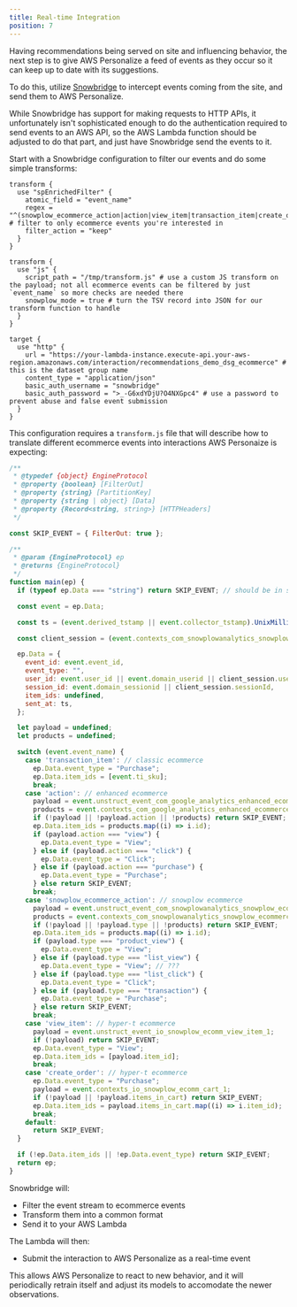 ```yaml
---
title: Real-time Integration
position: 7
---
```


Having recommendations being served on site and influencing behavior, the next step is to give AWS Personalize a feed of events as they occur so it can keep up to date with its suggestions.

To do this, utilize [Snowbridge](/docs/api-reference/snowbridge) to intercept events coming from the site, and send them to AWS Personalize.

While Snowbridge has support for making requests to HTTP APIs, it unfortunately isn't sophisticated enough to do the authentication required to send events to an AWS API, so the AWS Lambda function should be adjusted to do that part, and just have Snowbridge send the events to it.

Start with a Snowbridge configuration to filter our events and do some simple transforms:

```hcl
transform {
  use "spEnrichedFilter" {
    atomic_field = "event_name"
    regex = "^(snowplow_ecommerce_action|action|view_item|transaction_item|create_order)$" # filter to only ecommerce events you're interested in
    filter_action = "keep"
  }
}

transform {
  use "js" {
    script_path = "/tmp/transform.js" # use a custom JS transform on the payload; not all ecommerce events can be filtered by just `event_name` so more checks are needed there
    snowplow_mode = true # turn the TSV record into JSON for our transform function to handle
  }
}

target {
  use "http" {
    url = "https://your-lambda-instance.execute-api.your-aws-region.amazonaws.com/interaction/recommendations_demo_dsg_ecommerce" # this is the dataset group name
    content_type = "application/json"
    basic_auth_username = "snowbridge"
    basic_auth_password = ">_-G6xdYDjU?O4NXGpc4" # use a password to prevent abuse and false event submission
  }
}
```

This configuration requires a `transform.js` file that will describe how to translate different ecommerce events into interactions AWS Personaize is expecting:

```js
/**
 * @typedef {object} EngineProtocol
 * @property {boolean} [FilterOut]
 * @property {string} [PartitionKey]
 * @property {string | object} [Data]
 * @property {Record<string, string>} [HTTPHeaders]
 */

const SKIP_EVENT = { FilterOut: true };

/**
 * @param {EngineProtocol} ep
 * @returns {EngineProtocol}
 */
function main(ep) {
  if (typeof ep.Data === "string") return SKIP_EVENT; // should be in snowplow_mode

  const event = ep.Data;

  const ts = (event.derived_tstamp || event.collector_tstamp).UnixMilli();

  const client_session = (event.contexts_com_snowplowanalytics_snowplow_client_session_1 || [])[0] || {};

  ep.Data = {
    event_id: event.event_id,
    event_type: "",
    user_id: event.user_id || event.domain_userid || client_session.userId,
    session_id: event.domain_sessionid || client_session.sessionId,
    item_ids: undefined,
    sent_at: ts,
  };

  let payload = undefined;
  let products = undefined;

  switch (event.event_name) {
    case 'transaction_item': // classic ecommerce
      ep.Data.event_type = "Purchase";
      ep.Data.item_ids = [event.ti_sku];
      break;
    case 'action': // enhanced ecommerce
      payload = event.unstruct_event_com_google_analytics_enhanced_ecommerce_action_1;
      products = event.contexts_com_google_analytics_enhanced_ecommerce_product_1;
      if (!payload || !payload.action || !products) return SKIP_EVENT;
      ep.Data.item_ids = products.map((i) => i.id);
      if (payload.action === "view") {
        ep.Data.event_type = "View";
      } else if (payload.action === "click") {
        ep.Data.event_type = "Click";
      } else if (payload.action === "purchase") {
        ep.Data.event_type = "Purchase";
      } else return SKIP_EVENT;
      break;
    case 'snowplow_ecommerce_action': // snowplow ecommerce
      payload = event.unstruct_event_com_snowplowanalytics_snowplow_ecommerce_snowplow_ecommerce_action_1;
      products = event.contexts_com_snowplowanalytics_snowplow_ecommerce_product_1;
      if (!payload || !payload.type || !products) return SKIP_EVENT;
      ep.Data.item_ids = products.map((i) => i.id);
      if (payload.type === "product_view") {
        ep.Data.event_type = "View";
      } else if (payload.type === "list_view") {
        ep.Data.event_type = "View"; // ???
      } else if (payload.type === "list_click") {
        ep.Data.event_type = "Click";
      } else if (payload.type === "transaction") {
        ep.Data.event_type = "Purchase";
      } else return SKIP_EVENT;
      break;
    case 'view_item': // hyper-t ecommerce
      payload = event.unstruct_event_io_snowplow_ecomm_view_item_1;
      if (!payload) return SKIP_EVENT;
      ep.Data.event_type = "View";
      ep.Data.item_ids = [payload.item_id];
      break;
    case 'create_order': // hyper-t ecommerce
      ep.Data.event_type = "Purchase";
      payload = event.contexts_io_snowplow_ecomm_cart_1;
      if (!payload || !payload.items_in_cart) return SKIP_EVENT;
      ep.Data.item_ids = payload.items_in_cart.map((i) => i.item_id);
      break;
    default:
      return SKIP_EVENT;
  }

  if (!ep.Data.item_ids || !ep.Data.event_type) return SKIP_EVENT;
  return ep;
}
```

Snowbridge will:
- Filter the event stream to ecommerce events
- Transform them into a common format
- Send it to your AWS Lambda

The Lambda will then:
- Submit the interaction to AWS Personalize as a real-time event

This allows AWS Personalize to react to new behavior, and it will periodically retrain itself and adjust its models to accomodate the newer observations.
